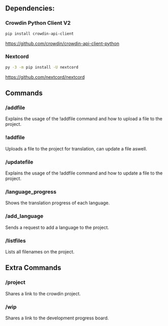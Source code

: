 ## Dependencies:

### Crowdin Python Client V2
```sh
pip install crowdin-api-client
```
https://github.com/crowdin/crowdin-api-client-python


### Nextcord
```sh
py -3 -m pip install -U nextcord
```
https://github.com/nextcord/nextcord


## Commands

### /addfile

Explains the usage of the !addfile command and how to upload a file to the project.

### !addfile

Uploads a file to the project for translation, can update a file aswell.

### /updatefile

Explains the usage of the !addfile command and how to update a file to the project.

### /language_progress

Shows the translation progress of each language.

### /add_language

Sends a request to add a language to the project.

### /listfiles

Lists all filenames on the project.



## Extra Commands

### /project

Shares a link to the crowdin project.

### /wip

Shares a link to the development progress board.

